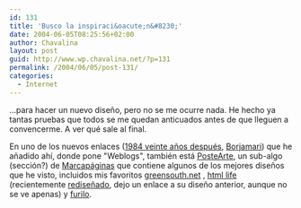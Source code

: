 ```yaml
---
id: 131
title: 'Busco la inspiraci&oacute;n&#8230;'
date: 2004-06-05T08:25:56+02:00
author: Chavalina
layout: post
guid: http://www.wp.chavalina.net/?p=131
permalink: /2004/06/05/post-131/
categories:
  - Internet
---
```

&#8230;para hacer un nuevo dise&ntilde;o, pero no se me ocurre nada. He hecho ya tantas pruebas que todos se me quedan anticuados antes de que lleguen a convencerme. A ver qu&eacute; sale al final. 

En uno de los nuevos enlaces (<a href="http://1984-2004.blogspot.com/" target="_blank">1984 veinte a&ntilde;os despu&eacute;s</a>, <a href="http://www.borjamari.net/" target="_blank">Borjamari</a>) que he a&ntilde;adido ah&iacute;, donde pone "Weblogs", tambi&eacute;n est&aacute; <a href="http://www.marcapaginas.net/postearte/" target="_blank">PosteArte</a>, un sub-algo (secci&oacute;n?) de <a href="http://www.marcapaginas.net/blog/" target="_blank">Marcap&aacute;ginas</a> que contiene algunos de los mejores dise&ntilde;os que he visto, incluidos mis favoritos <a href="http://www.greensouth.net/blog/" target="_blank">greensouth.net</a> , <a href="http://marcapaginas.net/postearte/galeria/htmlife.jpg" target="_blank">html life</a> (recientemente <a href="http://www.htmllife.com" target="_blank">redise&ntilde;ado</a>, dejo un enlace a su dise&ntilde;o anterior, aunque no se ve apenas) y <a href="http://furilo.com/" target="_blank">furilo</a>.